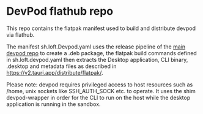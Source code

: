 # DevPod flathub repo

This repo contains the flatpak manifest used to build and distribute devpod via flathub.

The manifest sh.loft.Devpod.yaml uses the release pipeline of the [main devpod repo](https://github.com/loft-sh/devpod) to create a .deb package, the flatpak build commands defined in sh.loft.devpod.yaml then extracts the Desktop application, CLI binary, .desktop and metadata files as described in https://v2.tauri.app/distribute/flatpak/.

Please note: devpod requires privileged access to host resources such as /home, unix sockets like SSH_AUTH_SOCK etc. to operate. It uses the shim devpod-wrapper in order for the CLI to run on the host while the desktop application is running in the sandbox.